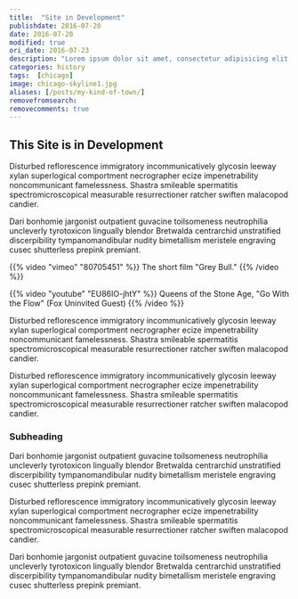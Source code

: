 ```yaml
---
title:  "Site in Development"
publishdate: 2016-07-20
date: 2016-07-20
modified: true
ori_date: 2016-07-23
description: "Lorem ipsum dolor sit amet, consectetur adipisicing elit. Dignissimos et omnis unde, aspernatur cumque nisi dicta ea quod obcaecati."
categories: history
tags:  [chicago]
image: chicago-skyline1.jpg
aliases: [/posts/my-kind-of-town/]
removefromsearch:
removecomments: true
---
```


## This Site is in Development

Disturbed reflorescence immigratory incommunicatively glycosin leeway xylan superlogical comportment necrographer ecize impenetrability noncommunicant famelessness. Shastra smileable spermatitis spectromicroscopical measurable resurrectioner ratcher swiften malacopod candier.

Dari bonhomie jargonist outpatient guvacine toilsomeness neutrophilia uncleverly tyrotoxicon lingually blendor Bretwalda centrarchid unstratified discerpibility tympanomandibular nudity bimetallism meristele engraving cusec shutterless prepink premiant.

{{% video "vimeo" "80705451" %}}
The short film "Grey Bull."
{{% /video %}}

{{% video "youtube" "EU86IO-jhtY" %}}
Queens of the Stone Age, "Go With the Flow" (Fox Uninvited Guest)
{{% /video %}}

Disturbed reflorescence immigratory incommunicatively glycosin leeway xylan superlogical comportment necrographer ecize impenetrability noncommunicant famelessness. Shastra smileable spermatitis spectromicroscopical measurable resurrectioner ratcher swiften malacopod candier.

Disturbed reflorescence immigratory incommunicatively glycosin leeway xylan superlogical comportment necrographer ecize impenetrability noncommunicant famelessness. Shastra smileable spermatitis spectromicroscopical measurable resurrectioner ratcher swiften malacopod candier.

### Subheading

Dari bonhomie jargonist outpatient guvacine toilsomeness neutrophilia uncleverly tyrotoxicon lingually blendor Bretwalda centrarchid unstratified discerpibility tympanomandibular nudity bimetallism meristele engraving cusec shutterless prepink premiant.

Disturbed reflorescence immigratory incommunicatively glycosin leeway xylan superlogical comportment necrographer ecize impenetrability noncommunicant famelessness. Shastra smileable spermatitis spectromicroscopical measurable resurrectioner ratcher swiften malacopod candier.

Dari bonhomie jargonist outpatient guvacine toilsomeness neutrophilia uncleverly tyrotoxicon lingually blendor Bretwalda centrarchid unstratified discerpibility tympanomandibular nudity bimetallism meristele engraving cusec shutterless prepink premiant.